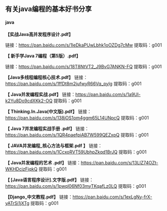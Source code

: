 有关java编程的基本好书分享
----

#### java 

**【实战Java高并发程序设计.pdf】**
  
链接：https://pan.baidu.com/s/1leDkaPUwLbhk1oOZDg7cMw 
提取码：g001 
 

**【 新手学Java 7编程（第5版）.pdf】**

链接：https://pan.baidu.com/s/18T8NtVT2_J9BvG7ANKN-FQ 
提取码：g001 



**【Java多线程编程核心技术.pdf】**
链接：https://pan.baidu.com/s/1ffDt8m2jufwyR66Vq_pylg 
提取码：g001 

**【  Java并发编程实战.pdf】**
链接：https://pan.baidu.com/s/1a9Ul-k2Yu8Do9cdXKk2-OQ 
提取码：g001 

**【  Thinking.In.Java(中文版).pdf】**
链接：https://pan.baidu.com/s/138jOS1om4ggm65L14UNpcQ 
提取码：g001 

**【 Java 7并发编程实战手册 .pdf】**
链接：https://pan.baidu.com/s/1QR4paefpiAB7W599QEZxpQ 
提取码：g001 

**【 JAVA并发编程_核心方法与框架.pdf 】**
链接：https://pan.baidu.com/s/1CcxoRVT59UbhpZkqd1BrJQ 
提取码：g001 

**【 Java并发编程的艺术 .pdf】**
链接：https://pan.baidu.com/s/13LlZ74OZt-WKHDcjzFjqkQ 
提取码：g001 

**【  [Java语言程序设计].文字版.pdf】**
链接：https://pan.baidu.com/s/1pwql06Nf03myTKqafLz0LQ 
提取码：g001 
 
**【Django_中文教程.pdf】**
链接：https://pan.baidu.com/s/1exLgNy-frX-yATrSi1jXTg 
提取码：g001 
 
 